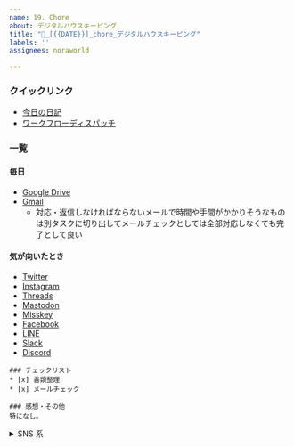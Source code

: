 ```yaml
---
name: 19. Chore
about: デジタルハウスキーピング
title: "📨_[{{DATE}}]_chore_デジタルハウスキーピング"
labels: ''
assignees: noraworld

---
```


### クイックリンク
* [今日の日記]([{{MAIN_REPO_TODAY_URL}}])
* [ワークフローディスパッチ](https://github.com/noraworld/diary-templates-assistant/actions/workflows/chore.yml)

### 一覧
#### 毎日
* [Google Drive](https://drive.google.com/drive/folders/1141T4IghECu6fE3TwfyrJcM6NpqXB98R)
* [Gmail](https://mail.google.com/mail/u/0/#inbox)
    * 対応・返信しなければならないメールで時間や手間がかかりそうなものは別タスクに切り出してメールチェックとしては全部対応しなくても完了として良い

#### 気が向いたとき
* [Twitter](https://x.com/notifications)
* [Instagram](https://www.instagram.com/direct/inbox/)
* [Threads](https://www.threads.net/activity)
* [Mastodon](https://mastodon.social/deck/notifications)
* [Misskey](https://misskey.io/my/notifications)
* [Facebook](https://www.facebook.com/notifications)
* [LINE](https://www.line.me)
* [Slack](https://slack.com)
* [Discord](https://discord.com/channels/@me)



```
### チェックリスト
* [x] 書類整理
* [x] メールチェック

### 感想・その他
特になし。
```



<details>
<summary>SNS 系</summary>

これらは毎日チェックする必要はない。どうせ友達から LINE なんてそう頻繁に来るものじゃないし毎日各種 SNS を全部チェックするのは怠いので。

確認していない SNS のチェックリストは記録の際に削除しても良い。

```
### チェックリスト
* [ ] Twitter
* [ ] Instagram
* [ ] Threads
* [ ] Mastodon
* [ ] Misskey
* [ ] Facebook
* [ ] LINE
* [ ] Slack
* [ ] Discord

### 感想・その他
特になし。
```
</details>
